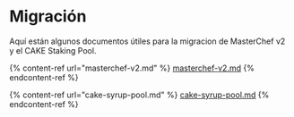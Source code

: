 # Migración

Aquí están algunos documentos útiles para la migracion de MasterChef v2 y el CAKE Staking Pool.

{% content-ref url="masterchef-v2.md" %}
[masterchef-v2.md](masterchef-v2.md)
{% endcontent-ref %}

{% content-ref url="cake-syrup-pool.md" %}
[cake-syrup-pool.md](cake-syrup-pool.md)
{% endcontent-ref %}
